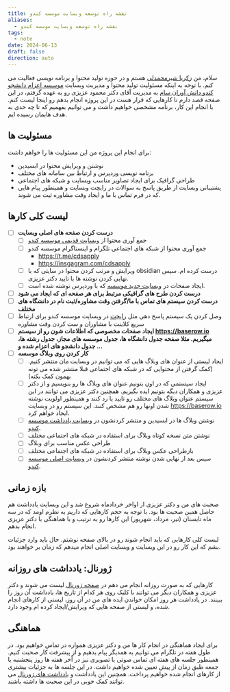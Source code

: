 ```yaml
---
title: نقشه راه توسعه وبسایت موسسه کندو
aliases:
  - نقشه راه توسعه وبسایت موسسه کندو
tags:
  - note
date: 2024-06-13
draft: false
direction: auto
---
```


سلام، من [زکریا شیرمحمدلی](https://zachshirow.ir) هستم و در حوزه تولید محتوا و برنامه نویسی فعالیت می کنم. با توجه به اینکه مسئولیت تولید محتوا و مدیریت وبسایت [موسسه اعزام دانشجو کندو دانش آوران سام](https://cdsapply.ir) به مدیریت آقای دکتر محمود عزیزی رو به عهده گرفتم، در این صفحه قصد دارم تا کارهایی که قرار هست در این پروژه انجام بدهم رو اینجا لیست کنم. با انجام این کار، برنامه مشخصی خواهیم داشت و می توانیم بفهمیم که تا چه حدی به هدف هایمان رسیده ایم. 

## مسئولیت ها 

برای انجام این پروژه من این مسئولیت ها را خواهم داشت: 

- نوشتن و ویرایش محتوا در ابسیدین
- برنامه نویسی وردپرس و ارتباط بین سامانه های مختلف 
- طراحی گرافیک برای ایجاد تصاویر مناسب وبسایت و شبکه های اجتماعی
- پشتیبانی وبسایت از طریق پاسخ به سوالات در رایچت وبسایت و همینطور پیام هایی که در فرم تماس با ما و ایجاد وقت مشاوره ثبت می شوند.

## لیست کلی کارها

- [ ] **درست کردن صفحه های اصلی وبسایت**
	- [ ] جمع آوری محتوا از [وبسایت قدیمی موسسه کندو](https://cds.org.ir) 
	- [ ] جمع آوری محتوا از شبکه های اجتماعی تلگرام و اینستاگرام موسسه کندو
		- https://t.me/cdsapply
		- https://insgagram.com/cdsapply
	- [ ] ویرایش و مرتب کردن محتوا در سایتی که با obsidian درست کرده ام. سپس نهایی کردن نوشته ها با تایید دکتر عزیزی. 
	- [ ] ایجاد صفحات در [وبسایت جدید موسسه](https://cdsapply.ir) که با وردپرس نوشته شده است. 
- [ ] **درست کردن طرح های گرافیکی مرتبط برای هر صفحه ای که ایجاد می شود**
- [ ] **درست کردن سیستم های تماس با ما/گرفتن وقت مشاوره/ثبت نام در دانشگاه های مختلف**
- [ ] وصل کردن یک سیستم پاسخ دهی مثل [رایچت](https://raychat.io/) در وبسایت موسسه کندو برای ارتباط سریع کلاینت با مشاوران و ست کردن وقت مشاوره 
- [ ] **ایجاد صفحات مخصوصی که اطلاعات شون رو از سیستم https://baserow.io میگیریم. مثلا صفحه جدول دانشگاه ها، جدول موسسه های مجاز، جدول رشته ها، جدول دانشجو های اعزام شده و ...**
- [ ] **کار کردن روی وبلاگ موسسه**
	- [ ] ایجاد لیستی از عنوان های وبلاگ هایی که می توانیم در وبسایت مان منتشر کنیم. (کمک گرفتن از محتوایی که در شبکه های اجتماعی قبلا منتشر شده می تونه بهمون کمک بکنه)
	- [ ] ایجاد سیستمی که در اون بتونیم عنوان های وبلاگ ها رو بنویسیم و از دکتر عزیزی و همکاران دیگه بتونیم ایده بگیریم. همچنین دکتر عزیزی می توانند در این سیستم عنوان وبلاگ های مختلف رو تایید یا رد کنند و همینطور اولویت نوشته شدن اونها رو هم مشخص کنند. این سیستم رو در وبسایت https://baserow.io ایجاد خواهم کرد. 
	- [ ] نوشتن وبلاگ ها در ابسیدین و منتشر کردنشون در [وبسایت یادداشت موسسه کندو](https://cds.zachshirow.ir). 
	- [ ] نوشتن متن نسخه کوتاه وبلاگ برای استفاده در شبکه های اجتماعی مختلف
	- [ ] طراحی عکس مناسب برای وبلاگ 
	- [ ] بازطراحی عکس وبلاگ برای استفاده در شبکه های اجتماعی مختلف
	- [ ] سپس بعد از نهایی شدن نوشته منتشر کردنشون در [وبسایت اصلی موسسه کندو](https://cdsapply.ir). 

## بازه زمانی

صحبت های من و دکتر عزیزی از اواخر خردادماه شروع شد و این وبسایت یادداشت هم حاصل همین صحبت ها بود. با توجه به حجم کارهایی که داریم به نظرم اومد که در سه ماه تابستان (تیر، مرداد، شهریور) این کارها رو به ترتیب و با هماهنگی با دکتر عزیزی انجام بدهم. 

لیست کلی کارهایی که باید انجام شوند رو در بالای صفحه نوشتم. حال باید وارد جزئیات بشم که این کار رو در این وبسایت و وبسایت اصلی انجام میدهم که زمان بر خواهند بود. 

## ژورنال: یادداشت های روزانه

کارهایی که به صورت روزانه انجام می دهم در [صفحه ژورنال](journal) لیست می شوند و دکتر عزیزی و همکاران دیگر می توانند با کلیک روی هر کدام از تاریخ ها، یادداشت آن روز را ببینند. در یادداشت هر روز امکان خواندن ایده های من در آن روز، لیستی از کارهای انجام شده، و لیستی از صفحه هایی که ویرایش/ایجاد کرده ام وجود دارد. 

## هماهنگی

برای ایجاد هماهنگی در انجام کار ها من و دکتر عزیزی همواره در تماس خواهیم بود. در طول هفته در تلگرام می توانیم به همدیگر پیام بدهیم و از پیشرفت کار صحبت کنیم. همینطور جلسه های هفته ای تماس صوتی یا تصویری نیز در آخر هفته ها روز پنجشنبه یا جمعه طبق زمان از پیش تعیین شده خواهیم داشت. در این جلسه ها به جزئیات بیشتری از کارهای انجام شده خواهیم پرداخت. همچنین این یادداشت و [یادداشت های ژورنال](journal) می توانند کمک خوبی در این صحبت ها داشته باشند. 


